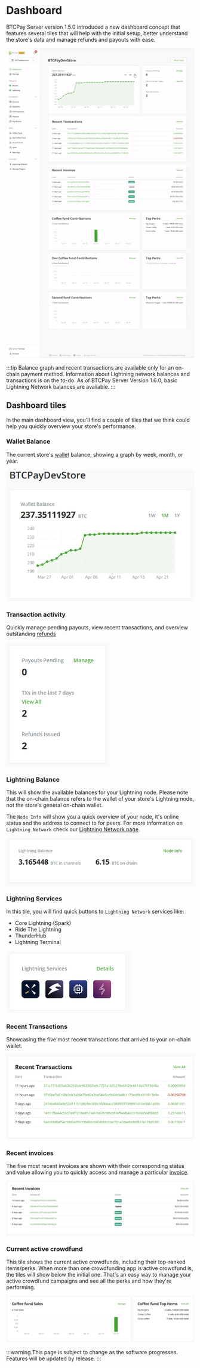 # Dashboard

BTCPay Server version 1.5.0 introduced a new dashboard concept that features several tiles that will help with the initial setup, better understand the store's data and manage refunds and payouts with ease.

![BTCPay Server Navigation](./img/dashboard/dashboardgif.gif)

:::tip
Balance graph and recent transactions are available only for an on-chain payment method.
Information about Lightning network balances and transactions is on the to-do. As of BTCPay Server Version 1.6.0, basic Lightning Network balances are available.
:::

## Dashboard tiles

In the main dashboard view, you'll find a couple of tiles that we think could help you quickly overview your store's performance.

### Wallet Balance

The current store's [wallet](Wallet.md) balance, showing a graph by week, month, or year.

![BTCPay Server Navigation](./img/dashboard/wallet-view.jpg)

### Transaction activity

Quickly manage pending payouts, view recent transactions, and overview outstanding [refunds](Refund.md)

![BTCPay Server Navigation](./img/dashboard/tx-activity-view.jpg)

### Lightning Balance

This will show the available balances for your Lightning node.
Please note that the on-chain balance refers to the wallet of your store's Lightning node, not the store's general on-chain wallet.

The `Node Info` will show you a quick overview of your node, it's online status and the address to connect to for peers.
For more information on `Lightning Network` check our [Lightning Network page](./LightningNetwork.md).

![BTCPay Server Dashboard LN](./img/dashboard/btcpayLNDashboard3.jpg)

### Lightning Services

In this tile, you will find quick buttons to `Lightning Network` services like:

- Core Lightning (Spark)
- Ride The Lightning
- ThunderHub
- Lightning Terminal

![BTCPay Server Dashboard LN](./img/dashboard/btcpayLNDashboard4.jpg)

### Recent Transactions

Showcasing the five most recent transactions that arrived to your on-chain wallet.

![BTCPay Server Navigation](./img/dashboard/recent-tx-view.jpg)

### Recent invoices

The five most recent invoices are shown with their corresponding status and value allowing you to quickly access and manage a particular [invoice](/Invoices.md).

![BTCPay Server Navigation](./img/dashboard/recent-invoice-view.jpg)

### Current active crowdfund

This tile shows the current active crowdfunds, including their top-ranked items/perks. When more than one crowdfunding app is active crowdfund is, the tiles will show below the initial one. That's an easy way to manage your active crowdfund campaigns and see all the perks and how they're performing.

![BTCPay Server Navigation](./img/dashboard/fund-full-view.jpg)

:::warning
This page is subject to change as the software progresses. Features will be updated by release.
:::

